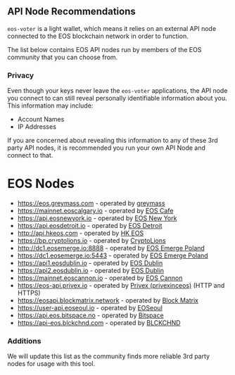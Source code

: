## API Node Recommendations

`eos-voter` is a light wallet, which means it relies on an external API node connected to the EOS blockchain network in order to function.

The list below contains EOS API nodes run by members of the EOS community that you can choose from.

### Privacy

Even though your keys never leave the `eos-voter` applications, the API node you connect to can still reveal personally identifiable information about you. This information may include:

- Account Names
- IP Addresses

If you are concerned about revealing this information to any of these 3rd party API nodes, it is recommended you run your own API Node and connect to that.

# EOS Nodes

- https://eos.greymass.com - operated by [greymass](https://greymass.com)
- https://mainnet.eoscalgary.io - operated by [EOS Cafe](https://eoscafecalgary.com/)
- https://api.eosnewyork.io - operated by [EOS New York](https://www.eosnewyork.io/)
- https://api.eosdetroit.io - operated by [EOS Detroit](http://eosdetroit.io/)
- http://api.hkeos.com - operated by [HK EOS](https://www.hkeos.com/)
- https://bp.cryptolions.io - operated by [CryptoLions](http://CryptoLions.io/)
- http://dc1.eosemerge.io:8888 - operated by [EOS Emerge Poland](http://eosemerge.io/)
- https://dc1.eosemerge.io:5443 - operated by [EOS Emerge Poland](http://eosemerge.io/)
- https://api1.eosdublin.io - operated by [EOS Dublin](https://eosdublin.io)
- https://api2.eosdublin.io - operated by [EOS Dublin](https://eosdublin.io)
- https://mainnet.eoscannon.io - operated by [EOS Cannon](https://eoscannon.io)
- https://eos-api.privex.io - operated by [Privex (privexinceos)](http://eosportal.io/chain/12/producers/privexinceos) (HTTP and HTTPS)
- https://eosapi.blockmatrix.network - operated by [Block Matrix](https://blockmatrix.network)
- https://user-api.eoseoul.io - operated by [EOSeoul](https://portal.eoseoul.io/)
- https://api.eos.bitspace.no - operated by [Bitspace](https://eos.bitspace.no/)
- https://api-eos.blckchnd.com - operated by [BLCKCHND](https://eos.blckchnd.com/)

### Additions

We will update this list as the community finds more reliable 3rd party nodes for usage with this tool.
